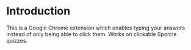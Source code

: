 # Introduction

This is a Google Chrome extension which enables typing your answers instead of only being able to click them. Works on clickable Sporcle quizzes.
